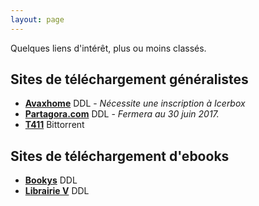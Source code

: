 ```yaml
---
layout: page
---
```


Quelques liens d'intérêt, plus ou moins classés.

## Sites de téléchargement généralistes

* [**Avaxhome**](https://avxhm.se "Avaxhome") DDL - _Nécessite une inscription à Icerbox_
* [**Partagora.com**](https://partagora.com "Partagora") DDL - _Fermera au 30 juin 2017._
* [**T411**](https://www.t411.al "T411") Bittorrent

## Sites de téléchargement d'ebooks

* [**Bookys**](http://bookys.me "Bookys") DDL
* [**Librairie V**](http://librairie-v.co "Librairie V") DDL



